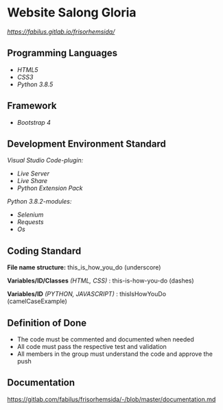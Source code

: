 # Website Salong Gloria

*https://fabilus.gitlab.io/frisorhemsida/*

## Programming Languages

- *HTML5*
- *CSS3*
- *Python 3.8.5*

## Framework

- *Bootstrap 4*

## Development Environment Standard

*Visual Studio Code-plugin:*
- *Live Server*
- *Live Share*
- *Python Extension Pack*


*Python 3.8.2-modules:*
- *Selenium*
- *Requests*
- *Os*

## Coding Standard

**File name structure:** this_is_how_you_do (underscore)

**Variables/ID/Classes** _(HTML, CSS)_ : this-is-how-you-do (dashes)

**Variables/ID** _(PYTHON, JAVASCRIPT)_ : thisIsHowYouDo (camelCaseExample)

## Definition of Done

- The code must be commented and documented when needed
- All code must pass the respective test and validation
- All members in the group must understand the code and approve the push

## Documentation

https://gitlab.com/fabilus/frisorhemsida/-/blob/master/documentation.md